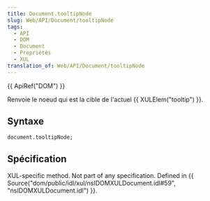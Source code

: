 ```yaml
---
title: Document.tooltipNode
slug: Web/API/Document/tooltipNode
tags:
  - API
  - DOM
  - Document
  - Propriétés
  - XUL
translation_of: Web/API/Document/tooltipNode
---
```

{{ ApiRef("DOM") }}

Renvoie le noeud qui est la cible de l'actuel {{ XULElem("tooltip") }}.

## Syntaxe

    document.tooltipNode;

## Spécification

XUL-specific method. Not part of any specification. Defined in {{ Source("dom/public/idl/xul/nsIDOMXULDocument.idl#59", "nsIDOMXULDocument.idl") }}.
